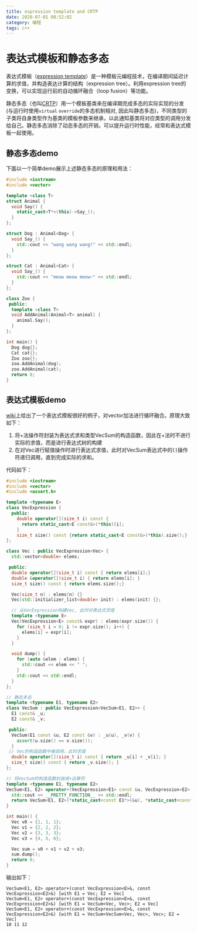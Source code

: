 ```yaml
---
title: expression template and CRTP
date: 2020-07-01 08:52:02
category: 编程
tags: c++
---
```


# 表达式模板和静态多态

表达式模板（[expression template](https://www.en.wikipedia.org/wiki/Expression_templates)）是一种模板元编程技术，在编译期间延迟计算的求值，并构造表达计算的结构（expression tree）。利用expression tree的变换，可以实现运行前的自动循环融合（loop fusion）等功能。

静态多态（也叫[CRTP](https://www.en.wikipedia.org/wiki/Curiously_recurring_template_pattern)）用一个模板基类来在编译期完成多态的实际实现的分发(与运行时使用`virtual` `override`的多态机制相对, 因此叫静态多态)，不同类型的子类将自身类型作为基类的模板参数来继承，以此通知基类将对应类型的调用分发给自己。静态多态消除了动态多态的开销，可以提升运行时性能，经常和表达式模板一起使用。

## 静态多态demo

下面以一个简单demo展示上述静态多态的原理和用法：

```c++
#include <iostream>
#include <vector>

template <class T>
struct Animal {
  void Say() {
    static_cast<T*>(this)->Say_();
  }
};

struct Dog : Animal<Dog> {
  void Say_() {
    std::cout << "wang wang wang!" << std::endl;
  }
};

struct Cat : Animal<Cat> {
  void Say_() {
    std::cout << "meow meow meow~" << std::endl;
  }
};

class Zoo {
 public:
  template <class T>
  void AddAnimal(Animal<T> animal) {
    animal.Say();
  }
};

int main() {
  Dog dog{};
  Cat cat{};
  Zoo zoo{};
  zoo.AddAnimal(dog);
  zoo.AddAnimal(cat);
  return 0;
}
```

## 表达式模板demo

[wiki](https://www.en.wikipedia.org/wiki/Expression_templates)上给出了一个表达式模板很好的例子，对vector加法进行循环融合。原理大致如下：

1. 将+法操作符封装为表达式求和类型VecSum的构造函数，因此在+法时不进行实际的求值，而是进行表达式树的构建
2. 在对Vec进行赋值操作时进行表达式求值，此时对VecSum表达式中的`[]`操作符递归调用，直到完成实际的求和。

代码如下：

```c++
#include <iostream>
#include <vector>
#include <assert.h>

template <typename E>
class VecExpression {
  public:
    double operator[](size_t i) const {
      return static_cast<E const&>(*this)[i];
    }
    size_t size() const {return static_cast<E const&>(*this).size();}
};

class Vec : public VecExpression<Vec> {
  std::vector<double> elems;

 public:
  double operator[](size_t i) const { return elems[i];}
  double &operator[](size_t i) { return elems[i]; }
  size_t size() const { return elems.size();}

  Vec(size_t n) : elems(n) {}
  Vec(std::initializer_list<double> init) : elems(init) {};

  // 从VecExpression构建Vec, 此时对表达式求值
  template <typename E>
  Vec(VecExpression<E> const& expr) : elems(expr.size()) {
    for (size_t i = 0; i != expr.size(); i++) {
      elems[i] = expr[i];
    }
  }  

  void dump() {
    for (auto &elem : elems) {
      std::cout << elem << " ";
    }
    std::cout << std::endl;
  }
};

// 静态多态
template <typename E1, typename E2>
class VecSum : public VecExpression<VecSum<E1, E2>> {
  E1 const& _u;
  E2 const& _v;

 public:
  VecSum(E1 const &u, E2 const &v) : _u(u), _v(v) {
    assert(u.size() == v.size());
  }
 // Vec的构造函数中被调用，此时求值
  double operator[](size_t i) const { return _u[i] + _v[i]; }
  size_t size() const { return _v.size(); }
};

// 将VecSum的构造函数封装成+运算符
template <typename E1, typename E2>
VecSum<E1, E2> operator+(VecExpression<E1> const &u, VecExpression<E2> const &v) {
  std::cout << __PRETTY_FUNCTION__ << std::endl;
  return VecSum<E1, E2>(*static_cast<const E1*>(&u), *static_cast<const E2*>(&v));
}

int main() {
  Vec v0 = {1, 1, 1};
  Vec v1 = {2, 2, 2};
  Vec v2 = {3, 3, 3};
  Vec v3 = {4, 5, 6};

  Vec sum = v0 + v1 + v2 + v3;
  sum.dump();
  return 0;
}
```

输出如下：

```
VecSum<E1, E2> operator+(const VecExpression<E>&, const VecExpression<E2>&) [with E1 = Vec; E2 = Vec]
VecSum<E1, E2> operator+(const VecExpression<E>&, const VecExpression<E2>&) [with E1 = VecSum<Vec, Vec>; E2 = Vec]
VecSum<E1, E2> operator+(const VecExpression<E>&, const VecExpression<E2>&) [with E1 = VecSum<VecSum<Vec, Vec>, Vec>; E2 = Vec]
10 11 12 

```



